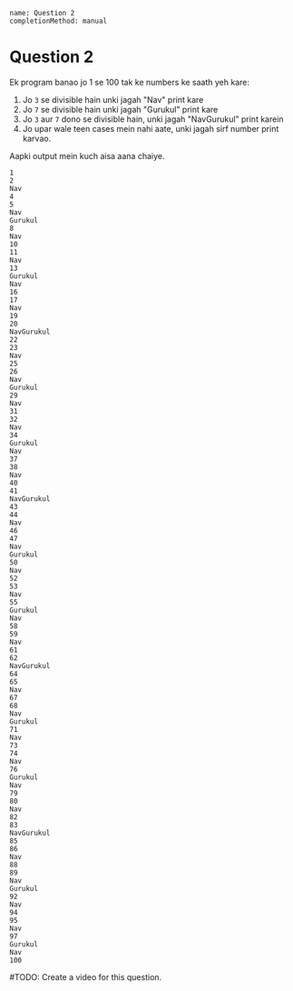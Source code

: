```ngMeta
name: Question 2
completionMethod: manual
```

# Question 2

Ek program banao jo 1 se 100 tak ke numbers ke saath yeh kare:

1. Jo `3` se divisible hain unki jagah "Nav" print kare
2. Jo `7` se divisible hain unki jagah "Gurukul" print kare
3. Jo `3` aur `7` dono se divisible hain, unki jagah "NavGurukul" print karein
4. Jo upar wale teen cases mein nahi aate, unki jagah sirf number print karvao.

Aapki output mein kuch aisa aana chaiye.

```
1
2
Nav
4
5
Nav
Gurukul
8
Nav
10
11
Nav
13
Gurukul
Nav
16
17
Nav
19
20
NavGurukul
22
23
Nav
25
26
Nav
Gurukul
29
Nav
31
32
Nav
34
Gurukul
Nav
37
38
Nav
40
41
NavGurukul
43
44
Nav
46
47
Nav
Gurukul
50
Nav
52
53
Nav
55
Gurukul
Nav
58
59
Nav
61
62
NavGurukul
64
65
Nav
67
68
Nav
Gurukul
71
Nav
73
74
Nav
76
Gurukul
Nav
79
80
Nav
82
83
NavGurukul
85
86
Nav
88
89
Nav
Gurukul
92
Nav
94
95
Nav
97
Gurukul
Nav
100
```

#TODO: Create a video for this question.
